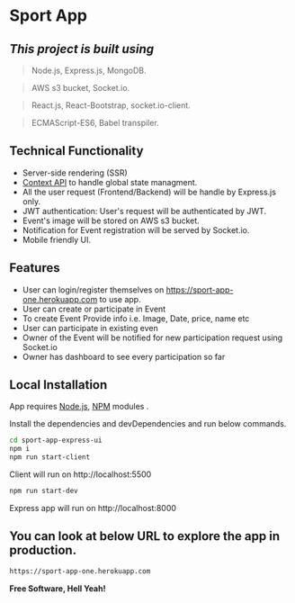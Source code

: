 # Sport App
## _This project is built using_
> Node.js, Express.js, MongoDB.

> AWS s3 bucket, Socket.io.

> React.js, React-Bootstrap, socket.io-client.

> ECMAScript-ES6, Babel transpiler.

## Technical Functionality

- Server-side rendering (SSR)
- [Context API](https://reactjs.org/docs/context.html) to handle global state managment.
- All the user request (Frontend/Backend) will be handle by Express.js only.
- JWT authentication: User's request will be authenticated by JWT.
- Event's image will be stored on AWS s3 bucket.
- Notification for Event registration will be served by Socket.io.
- Mobile friendly UI.

## Features

- User can login/register themselves on https://sport-app-one.herokuapp.com to use app.
- User can create or participate in Event
- To create Event Provide info i.e. Image, Date, price, name etc
- User can participate in existing even
- Owner of the Event will be notified for new participation request using Socket.io
- Owner has dashboard to see every participation so far 

## Local Installation

App requires [Node.js](https://nodejs.org/), [NPM](https://www.npmjs.com/) modules .

Install the dependencies and devDependencies and run below commands.

```sh
cd sport-app-express-ui
npm i
npm run start-client
```
Client will run on http://localhost:5500

```sh
npm run start-dev
```
Express app will run on http://localhost:8000


## You can look at below URL to explore the app in production.

```sh
https://sport-app-one.herokuapp.com
```

**Free Software, Hell Yeah!**
